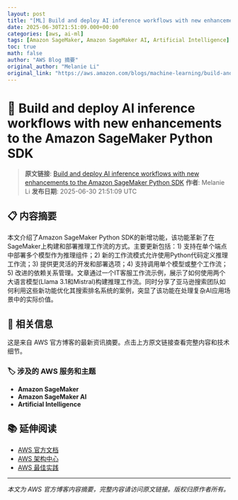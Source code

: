 ```yaml
---
layout: post
title: "[ML] Build and deploy AI inference workflows with new enhancements to the Amazon SageMaker Python SDK"
date: 2025-06-30T21:51:09.000+00:00
categories: [aws, ai-ml]
tags: [Amazon SageMaker, Amazon SageMaker AI, Artificial Intelligence]
toc: true
math: false
author: "AWS Blog 摘要"
original_author: "Melanie Li"
original_link: "https://aws.amazon.com/blogs/machine-learning/build-and-deploy-ai-inference-workflows-with-new-enhancements-to-the-amazon-sagemaker-python-sdk/"
---
```


# 🤖 Build and deploy AI inference workflows with new enhancements to the Amazon SageMaker Python SDK

> **原文链接**: [Build and deploy AI inference workflows with new enhancements to the Amazon SageMaker Python SDK](https://aws.amazon.com/blogs/machine-learning/build-and-deploy-ai-inference-workflows-with-new-enhancements-to-the-amazon-sagemaker-python-sdk/)
> **作者**: Melanie Li
> **发布日期**: 2025-06-30 21:51:09 UTC

## 📋 内容摘要

本文介绍了Amazon SageMaker Python SDK的新增功能，该功能革新了在SageMaker上构建和部署推理工作流的方式。主要更新包括：1) 支持在单个端点中部署多个模型作为推理组件；2) 新的工作流模式允许使用Python代码定义推理工作流；3) 提供更灵活的开发和部署选项；4) 支持调用单个模型或整个工作流；5) 改进的依赖关系管理。文章通过一个IT客服工作流示例，展示了如何使用两个大语言模型(Llama 3.1和Mistral)构建推理工作流。同时分享了亚马逊搜索团队如何利用这些新功能优化其搜索排名系统的案例，突显了该功能在处理复杂AI应用场景中的实际价值。

## 🔗 相关信息

这是来自 AWS 官方博客的最新资讯摘要。点击上方原文链接查看完整内容和技术细节。

### 🏷️ 涉及的 AWS 服务和主题

- **Amazon SageMaker**
- **Amazon SageMaker AI**
- **Artificial Intelligence**

## 📚 延伸阅读

- [AWS 官方文档](https://docs.aws.amazon.com/)
- [AWS 架构中心](https://aws.amazon.com/architecture/)
- [AWS 最佳实践](https://aws.amazon.com/architecture/well-architected/)

---

*本文为 AWS 官方博客内容摘要，完整内容请访问原文链接。版权归原作者所有。*